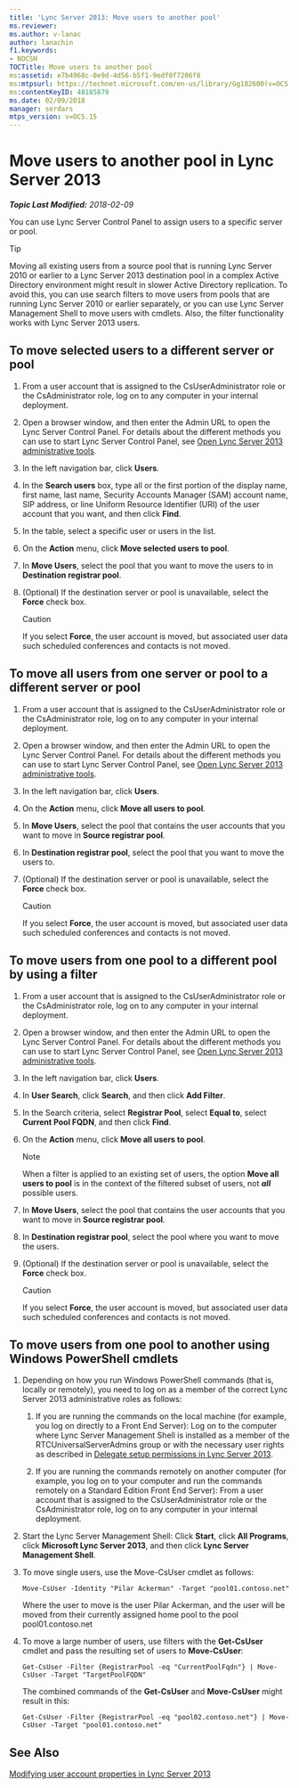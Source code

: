 ```yaml
---
title: 'Lync Server 2013: Move users to another pool'
ms.reviewer: 
ms.author: v-lanac
author: lanachin
f1.keywords:
- NOCSH
TOCTitle: Move users to another pool
ms:assetid: e7b4968c-0e9d-4d56-b5f1-9edf0f7206f8
ms:mtpsurl: https://technet.microsoft.com/en-us/library/Gg182600(v=OCS.15)
ms:contentKeyID: 48185879
ms.date: 02/09/2018
manager: serdars
mtps_version: v=OCS.15
---
```


<div data-xmlns="http://www.w3.org/1999/xhtml">

<div class="topic" data-xmlns="http://www.w3.org/1999/xhtml" data-msxsl="urn:schemas-microsoft-com:xslt" data-cs="https://msdn.microsoft.com/">

<div data-asp="https://msdn2.microsoft.com/asp">

# Move users to another pool in Lync Server 2013

</div>

<div id="mainSection">

<div id="mainBody">

<span> </span>

_**Topic Last Modified:** 2018-02-09_

You can use Lync Server Control Panel to assign users to a specific server or pool.

<div>


> [!TIP]  
> Moving all existing users from a source pool that is running Lync Server 2010 or earlier to a Lync Server 2013 destination pool in a complex Active Directory environment might result in slower Active Directory replication. To avoid this, you can use search filters to move users from pools that are running Lync Server 2010 or earlier separately, or you can use Lync Server Management Shell to move users with cmdlets. Also, the filter functionality works with Lync Server 2013 users.



</div>

<div>

## To move selected users to a different server or pool

1.  From a user account that is assigned to the CsUserAdministrator role or the CsAdministrator role, log on to any computer in your internal deployment.

2.  Open a browser window, and then enter the Admin URL to open the Lync Server Control Panel. For details about the different methods you can use to start Lync Server Control Panel, see [Open Lync Server 2013 administrative tools](lync-server-2013-open-lync-server-administrative-tools.md).

3.  In the left navigation bar, click **Users**.

4.  In the **Search users** box, type all or the first portion of the display name, first name, last name, Security Accounts Manager (SAM) account name, SIP address, or line Uniform Resource Identifier (URI) of the user account that you want, and then click **Find**.

5.  In the table, select a specific user or users in the list.

6.  On the **Action** menu, click **Move selected users to pool**.

7.  In **Move Users**, select the pool that you want to move the users to in **Destination registrar pool**.

8.  (Optional) If the destination server or pool is unavailable, select the **Force** check box.
    
    <div>
    

    > [!Caution]  
    > If you select <STRONG>Force</STRONG>, the user account is moved, but associated user data such scheduled conferences and contacts is not moved.

    
    </div>

</div>

<div>

## To move all users from one server or pool to a different server or pool

1.  From a user account that is assigned to the CsUserAdministrator role or the CsAdministrator role, log on to any computer in your internal deployment.

2.  Open a browser window, and then enter the Admin URL to open the Lync Server Control Panel. For details about the different methods you can use to start Lync Server Control Panel, see [Open Lync Server 2013 administrative tools](lync-server-2013-open-lync-server-administrative-tools.md).

3.  In the left navigation bar, click **Users**.

4.  On the **Action** menu, click **Move all users to pool**.

5.  In **Move Users**, select the pool that contains the user accounts that you want to move in **Source registrar pool**.

6.  In **Destination registrar pool**, select the pool that you want to move the users to.

7.  (Optional) If the destination server or pool is unavailable, select the **Force** check box.
    
    <div>
    

    > [!Caution]  
    > If you select <STRONG>Force</STRONG>, the user account is moved, but associated user data such scheduled conferences and contacts is not moved.

    
    </div>

</div>

<div>

## To move users from one pool to a different pool by using a filter

1.  From a user account that is assigned to the CsUserAdministrator role or the CsAdministrator role, log on to any computer in your internal deployment.

2.  Open a browser window, and then enter the Admin URL to open the Lync Server Control Panel. For details about the different methods you can use to start Lync Server Control Panel, see [Open Lync Server 2013 administrative tools](lync-server-2013-open-lync-server-administrative-tools.md).

3.  In the left navigation bar, click **Users**.

4.  In **User Search**, click **Search**, and then click **Add Filter**.

5.  In the Search criteria, select **Registrar Pool**, select **Equal to**, select **Current Pool FQDN**, and then click **Find**.

6.  On the **Action** menu, click **Move all users to pool**.
    
    <div>
    

    > [!NOTE]  
    > When a filter is applied to an existing set of users, the option <STRONG>Move all users to pool</STRONG> is in the context of the filtered subset of users, not <STRONG><EM>all</EM></STRONG> possible users.

    
    </div>

7.  In **Move Users**, select the pool that contains the user accounts that you want to move in **Source registrar pool**.

8.  In **Destination registrar pool**, select the pool where you want to move the users.

9.  (Optional) If the destination server or pool is unavailable, select the **Force** check box.
    
    <div>
    

    > [!Caution]  
    > If you select <STRONG>Force</STRONG>, the user account is moved, but associated user data such scheduled conferences and contacts is not moved.

    
    </div>

</div>

<div>

## To move users from one pool to another using Windows PowerShell cmdlets

1.  Depending on how you run Windows PowerShell commands (that is, locally or remotely), you need to log on as a member of the correct Lync Server 2013 administrative roles as follows:
    
    1.  If you are running the commands on the local machine (for example, you log on directly to a Front End Server): Log on to the computer where Lync Server Management Shell is installed as a member of the RTCUniversalServerAdmins group or with the necessary user rights as described in [Delegate setup permissions in Lync Server 2013](lync-server-2013-delegate-setup-permissions.md).
    
    2.  If you are running the commands remotely on another computer (for example, you log on to your computer and run the commands remotely on a Standard Edition Front End Server): From a user account that is assigned to the CsUserAdministrator role or the CsAdministrator role, log on to any computer in your internal deployment.

2.  Start the Lync Server Management Shell: Click **Start**, click **All Programs**, click **Microsoft Lync Server 2013**, and then click **Lync Server Management Shell**.

3.  To move single users, use the Move-CsUser cmdlet as follows:
    
        Move-CsUser -Identity "Pilar Ackerman" -Target "pool01.contoso.net"
    
    Where the user to move is the user Pilar Ackerman, and the user will be moved from their currently assigned home pool to the pool pool01.contoso.net

4.  To move a large number of users, use filters with the **Get-CsUser** cmdlet and pass the resulting set of users to **Move-CsUser**:
    
        Get-CsUser -Filter {RegistrarPool -eq "CurrentPoolFqdn"} | Move-CsUser -Target "TargetPoolFQDN"
    
    The combined commands of the **Get-CsUser** and **Move-CsUser** might result in this:
    
        Get-CsUser -Filter {RegistrarPool -eq "pool02.contoso.net"} | Move-CsUser -Target "pool01.contoso.net"

</div>

<div>

## See Also


[Modifying user account properties in Lync Server 2013](lync-server-2013-modifying-user-account-properties.md)  
  

</div>

</div>

<span> </span>

</div>

</div>

</div>

